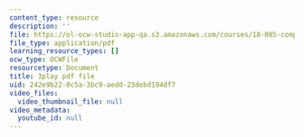 ```yaml
---
content_type: resource
description: ''
file: https://ol-ocw-studio-app-qa.s3.amazonaws.com/courses/18-085-computational-science-and-engineering-i-fall-2008/242e9b220c5a3bc9aedd23debd194df7_J0pZyXThRmM.pdf
file_type: application/pdf
learning_resource_types: []
ocw_type: OCWFile
resourcetype: Document
title: 3play pdf file
uid: 242e9b22-0c5a-3bc9-aedd-23debd194df7
video_files:
  video_thumbnail_file: null
video_metadata:
  youtube_id: null
---
```

